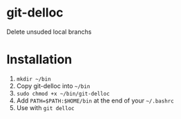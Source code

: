# git-delloc
Delete unsuded local branchs
# Installation

1. `mkdir ~/bin`
2. Copy git-delloc into `~/bin`
3. `sudo chmod +x ~/bin/git-delloc`
4. Add `PATH=$PATH:$HOME/bin` at the end of your `~/.bashrc`
5. Use with `git delloc`
